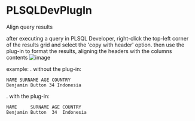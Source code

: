 # PLSQLDevPlugIn
Align query results

after executing a query in PLSQL Developer, right-click the top-left corner of the results grid and select the 'copy with header' option.
then use the plug-in to format the results, aligning the headers with the columns contents
![image](https://github.com/gregpoirson/PLSQLDevPlugIn/assets/2430354/130ec1fa-abfd-4a23-b747-914c43d4617a)

example:
. without the plug-in:
```
NAME SURNAME AGE COUNTRY
Benjamin Button 34 Indonesia
```
. with the plug-in:
```
NAME     SURNAME AGE COUNTRY
Benjamin Button  34  Indonesia
```
